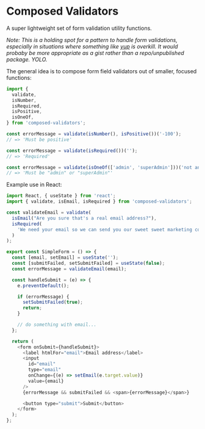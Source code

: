 # Composed Validators

A super lightweight set of form validation utility functions.

_Note: This is a holding spot for a pattern to handle form validations, especially in situations where something like [yup](https://github.com/jquense/yup) is overkill. It would probaby be more appropriate as a gist rather than a repo/unpublished package. YOLO._

The general idea is to compose form field validators out of smaller, focused functions:

```javascript
import {
  validate,
  isNumber,
  isRequired,
  isPositive,
  isOneOf,
} from 'composed-validators';

const errorMessage = validate(isNumber(), isPositive())('-100');
// => 'Must be positive'

const errorMessage = validate(isRequired())('');
// => 'Required'

const errorMessage = validate(isOneOf(['admin', 'superAdmin']))('not an admin');
// => 'Must be "admin" or "superAdmin"'
```

Example use in React:

```javascript
import React, { useState } from 'react';
import { validate, isEmail, isRequired } from 'composed-validators';

const validateEmail = validate(
  isEmail("Are you sure that's a real email address?"),
  isRequired(
    'We need your email so we can send you our sweet sweet marketing content'
  )
);

export const SimpleForm = () => {
  const [email, setEmail] = useState('');
  const [submitFailed, setSubmitFailed] = useState(false);
  const errorMessage = validateEmail(email);

  const handleSubmit = (e) => {
    e.preventDefault();

    if (errorMessage) {
      setSubmitFailed(true);
      return;
    }

    // do something with email...
  };

  return (
    <form onSubmit={handleSubmit}>
      <label htmlFor="email">Email address</label>
      <input
        id="email"
        type="email"
        onChange={(e) => setEmail(e.target.value)}
        value={email}
      />
      {errorMessage && submitFailed && <span>{errorMessage}</span>}

      <button type="submit">Submit</button>
    </form>
  );
};
```
